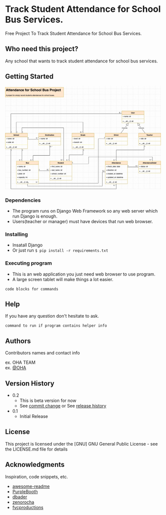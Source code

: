 # Track Student Attendance for School Bus Services.

Free Project To Track Student Attendance for School Bus Services.

## Who need this project?

Any school that wants to track student attendance for school bus services.

## Getting Started

![UML DIAGRAM2](attendance.jpg)

### Dependencies

* The program runs on Django Web Framework so any web server which run Django is enough.
* Users(teacher or manager) must have devices that run web browser. 

### Installing

* Insatall Django 
* Or just run ```$ pip install -r requirements.txt```

### Executing program

* This is an web application you just need web browser to use program.
* A large screen tablet will make things a lot easier.
```
code blocks for commands
```

## Help

If you have any question don't hesitate to ask.
```
command to run if program contains helper info
```

## Authors

Contributors names and contact info

ex. OHA TEAM  
ex. [@OHA]([https://twitter.com/dompizzie](https://github.com/oha-organization))

## Version History

* 0.2
    * This is beta version for now
    * See [commit change]() or See [release history]()
* 0.1
    * Initial Release

## License

This project is licensed under the [GNU] GNU General Public License - see the LICENSE.md file for details

## Acknowledgments

Inspiration, code snippets, etc.
* [awesome-readme](https://github.com/matiassingers/awesome-readme)
* [PurpleBooth](https://gist.github.com/PurpleBooth/109311bb0361f32d87a2)
* [dbader](https://github.com/dbader/readme-template)
* [zenorocha](https://gist.github.com/zenorocha/4526327)
* [fvcproductions](https://gist.github.com/fvcproductions/1bfc2d4aecb01a834b46)
